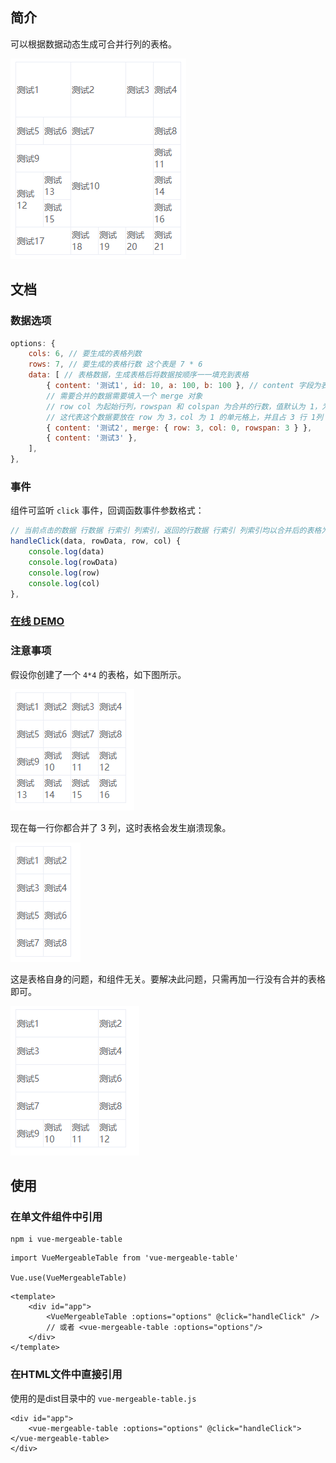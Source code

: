 ## 简介
可以根据数据动态生成可合并行列的表格。

![](doc/4.png)

## 文档
### 数据选项
```js
options: {
    cols: 6, // 要生成的表格列数
    rows: 7, // 要生成的表格行数 这个表是 7 * 6
    data: [ // 表格数据，生成表格后将数据按顺序一一填充到表格
        { content: '测试1', id: 10, a: 100, b: 100 }, // content 字段为表格的内容
        // 需要合并的数据需要填入一个 merge 对象
        // row col 为起始行列，rowspan 和 colspan 为合并的行数，值默认为 1，为 1 时可以不填
        // 这代表这个数据要放在 row 为 3，col 为 1 的单元格上，并且占 3 行 1列
        { content: '测试2', merge: { row: 3, col: 0, rowspan: 3 } },
        { content: '测试3' },
    ],
},
```
### 事件
组件可监听 `click` 事件，回调函数事件参数格式：
```js
// 当前点击的数据 行数据 行索引 列索引，返回的行数据 行索引 列索引均以合并后的表格为准
handleClick(data, rowData, row, col) {
    console.log(data)
    console.log(rowData)
    console.log(row)
    console.log(col)
},
```
### [在线 DEMO](http://jsrun.net/xmvKp/edit)
### 注意事项
假设你创建了一个 `4*4` 的表格，如下图所示。

![](doc/1.png)

现在每一行你都合并了 3 列，这时表格会发生崩溃现象。

![](doc/2.png)

这是表格自身的问题，和组件无关。要解决此问题，只需再加一行没有合并的表格即可。

![](doc/3.png)

## 使用
### 在单文件组件中引用
```
npm i vue-mergeable-table
```

```
import VueMergeableTable from 'vue-mergeable-table'

Vue.use(VueMergeableTable)
```
```
<template>
    <div id="app">
        <VueMergeableTable :options="options" @click="handleClick" />
        // 或者 <vue-mergeable-table :options="options"/>
    </div>
</template>
```

### 在HTML文件中直接引用
使用的是dist目录中的 `vue-mergeable-table.js`
```
<div id="app">
    <vue-mergeable-table :options="options" @click="handleClick"></vue-mergeable-table>
</div>
```
